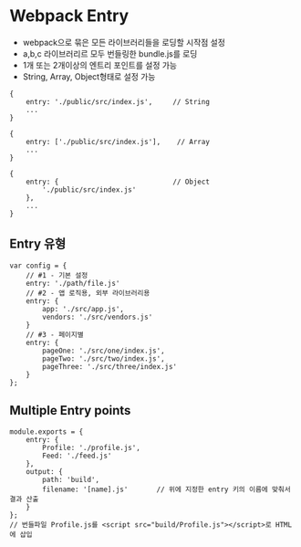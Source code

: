 # Webpack Entry
- webpack으로 묶은 모든 라이브러리들을 로딩할 시작점 설정
- a,b,c 라이브러리르 모두 번들링한 bundle.js를 로딩
- 1개 또는 2개이상의 엔트리 포인트를 설정 가능
- String, Array, Object형태로 설정 가능
```
{
    entry: './public/src/index.js',     // String
    ...
}
```
```
{
    entry: ['./public/src/index.js'],    // Array
    ...
}
```
```
{
    entry: {                            // Object
        './public/src/index.js'
    },
    ...
}
```

## Entry 유형
```
var config = {
    // #1 - 기본 설정
    entry: './path/file.js'
    // #2 - 앱 로직용, 외부 라이브러리용
    entry: {
        app: './src/app.js',
        vendors: './src/vendors.js'
    }
    // #3 - 페이지별
    entry: {
        pageOne: './src/one/index.js',
        pageTwo: './src/two/index.js',
        pageThree: './src/three/index.js'
    }
};
```

## Multiple Entry points
```
module.exports = {
    entry: {
        Profile: './profile.js',
        Feed: './feed.js'
    },
    output: {
        path: 'build',
        filename: '[name].js'       // 위에 지정한 entry 키의 이름에 맞춰서 결과 산출
    }
};
// 번들파일 Profile.js를 <script src="build/Profile.js"></script>로 HTML에 삽입
```
